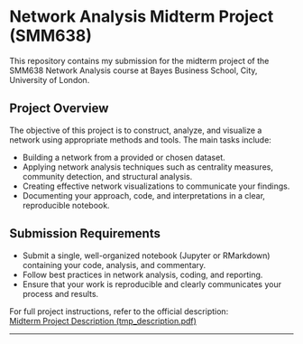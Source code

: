 # Network Analysis Midterm Project (SMM638)

This repository contains my submission for the midterm project of the SMM638 Network Analysis course at Bayes Business School, City, University of London.

## Project Overview

The objective of this project is to construct, analyze, and visualize a network using appropriate methods and tools. The main tasks include:

- Building a network from a provided or chosen dataset.
- Applying network analysis techniques such as centrality measures, community detection, and structural analysis.
- Creating effective network visualizations to communicate your findings.
- Documenting your approach, code, and interpretations in a clear, reproducible notebook.

## Submission Requirements

- Submit a single, well-organized notebook (Jupyter or RMarkdown) containing your code, analysis, and commentary.
- Follow best practices in network analysis, coding, and reporting.
- Ensure that your work is reproducible and clearly communicates your process and results.

For full project instructions, refer to the official description:  
[Midterm Project Description (tmp_description.pdf)](https://github.com/simoneSantoni/net-analysis-smm638/blob/master/midTermProject/tmp_description.pdf)

---
